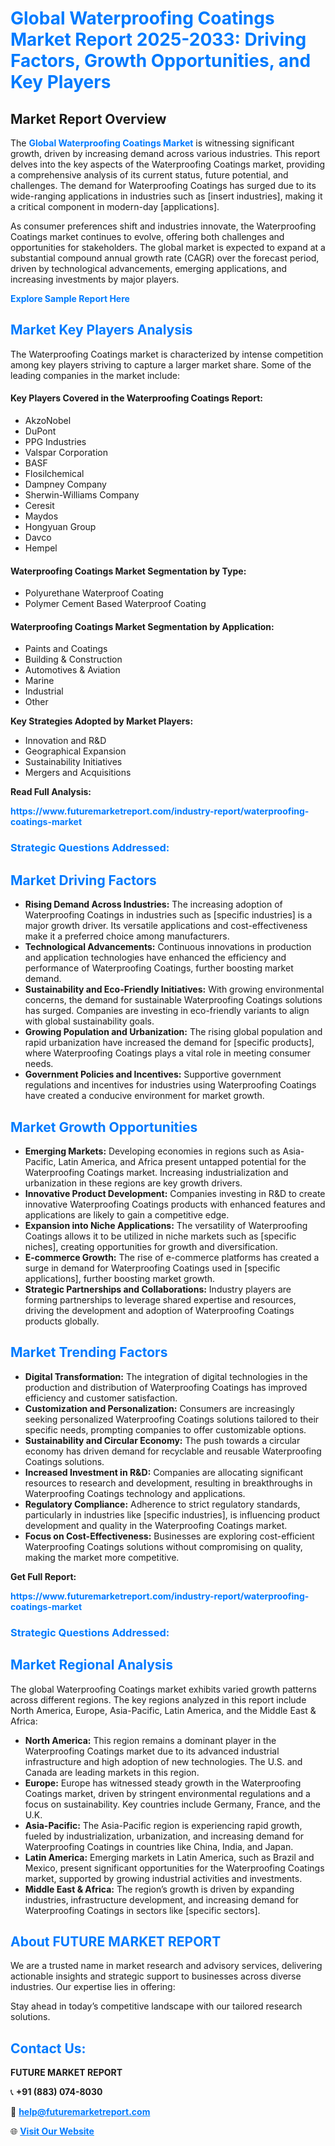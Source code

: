 <h1 style="color: #007BFF;">Global Waterproofing Coatings Market Report 2025-2033: Driving Factors, Growth Opportunities, and Key Players</h1>

<section id="overview">
<h2>Market Report Overview</h2>
<p>The <a href="https://www.futuremarketreport.com/industry-report/waterproofing-coatings-market" style="color: #007BFF; text-decoration: none;"><strong>Global Waterproofing Coatings Market</strong></a> is witnessing significant growth, driven by increasing demand across various industries. This report delves into the key aspects of the Waterproofing Coatings market, providing a comprehensive analysis of its current status, future potential, and challenges. The demand for Waterproofing Coatings has surged due to its wide-ranging applications in industries such as [insert industries], making it a critical component in modern-day [applications].</p>
<p>As consumer preferences shift and industries innovate, the Waterproofing Coatings market continues to evolve, offering both challenges and opportunities for stakeholders. The global market is expected to expand at a substantial compound annual growth rate (CAGR) over the forecast period, driven by technological advancements, emerging applications, and increasing investments by major players.</p>
</section>

<section id="overview">
<p><a href="https://www.futuremarketreport.com/request-sample/reportId=58181" style="color: #007BFF; text-decoration: none;"><strong>Explore Sample Report Here</strong></a></p>
</section>

<section id="key-players">
<h2 style="color: #007BFF;">Market Key Players Analysis</h2>
<p>The Waterproofing Coatings market is characterized by intense competition among key players striving to capture a larger market share. Some of the leading companies in the market include:</p>
<h4>Key Players Covered in the Waterproofing Coatings Report:</h4>
<ul><li>AkzoNobel</li><li>DuPont</li><li>PPG Industries</li><li>Valspar Corporation</li><li>BASF</li><li>Flosilchemical</li><li>Dampney Company</li><li>Sherwin-Williams Company</li><li>Ceresit</li><li>Maydos</li><li>Hongyuan Group</li><li>Davco</li><li>Hempel</li></ul>
<h4>Waterproofing Coatings Market Segmentation by Type:</h4>
<ul><li>Polyurethane Waterproof Coating</li><li>Polymer Cement Based Waterproof Coating</li></ul>

<h4>Waterproofing Coatings Market Segmentation by Application:</h4>
<ul><li>Paints and Coatings</li><li>Building &amp; Construction</li><li>Automotives &amp; Aviation</li><li>Marine</li><li>Industrial</li><li>Other</li></ul>
<p><strong>Key Strategies Adopted by Market Players:</strong></p>
<ul>
<li>Innovation and R&D</li>
<li>Geographical Expansion</li>
<li>Sustainability Initiatives</li>
<li>Mergers and Acquisitions</li>
</ul>
</section>

<section>
<p><strong>Read Full Analysis: </strong></p><a href="https://www.futuremarketreport.com/industry-report/waterproofing-coatings-market" style="color: #007BFF; text-decoration: none;"><strong>https://www.futuremarketreport.com/industry-report/waterproofing-coatings-market</strong></a>
<h3 style="color: #007BFF;">Strategic Questions Addressed:</h3>
</section>

<section id="driving-factors">
<h2 style="color: #007BFF;">Market Driving Factors</h2>
<ul>
<li><strong>Rising Demand Across Industries:</strong> The increasing adoption of Waterproofing Coatings in industries such as [specific industries] is a major growth driver. Its versatile applications and cost-effectiveness make it a preferred choice among manufacturers.</li>
<li><strong>Technological Advancements:</strong> Continuous innovations in production and application technologies have enhanced the efficiency and performance of Waterproofing Coatings, further boosting market demand.</li>
<li><strong>Sustainability and Eco-Friendly Initiatives:</strong> With growing environmental concerns, the demand for sustainable Waterproofing Coatings solutions has surged. Companies are investing in eco-friendly variants to align with global sustainability goals.</li>
<li><strong>Growing Population and Urbanization:</strong> The rising global population and rapid urbanization have increased the demand for [specific products], where Waterproofing Coatings plays a vital role in meeting consumer needs.</li>
<li><strong>Government Policies and Incentives:</strong> Supportive government regulations and incentives for industries using Waterproofing Coatings have created a conducive environment for market growth.</li>
</ul>
</section>

<section id="growth-opportunities">
<h2 style="color: #007BFF;">Market Growth Opportunities</h2>
<ul>
<li><strong>Emerging Markets:</strong> Developing economies in regions such as Asia-Pacific, Latin America, and Africa present untapped potential for the Waterproofing Coatings market. Increasing industrialization and urbanization in these regions are key growth drivers.</li>
<li><strong>Innovative Product Development:</strong> Companies investing in R&D to create innovative Waterproofing Coatings products with enhanced features and applications are likely to gain a competitive edge.</li>
<li><strong>Expansion into Niche Applications:</strong> The versatility of Waterproofing Coatings allows it to be utilized in niche markets such as [specific niches], creating opportunities for growth and diversification.</li>
<li><strong>E-commerce Growth:</strong> The rise of e-commerce platforms has created a surge in demand for Waterproofing Coatings used in [specific applications], further boosting market growth.</li>
<li><strong>Strategic Partnerships and Collaborations:</strong> Industry players are forming partnerships to leverage shared expertise and resources, driving the development and adoption of Waterproofing Coatings products globally.</li>
</ul>
</section>

<section id="trending-factors">
<h2 style="color: #007BFF;">Market Trending Factors</h2>
<ul>
<li><strong>Digital Transformation:</strong> The integration of digital technologies in the production and distribution of Waterproofing Coatings has improved efficiency and customer satisfaction.</li>
<li><strong>Customization and Personalization:</strong> Consumers are increasingly seeking personalized Waterproofing Coatings solutions tailored to their specific needs, prompting companies to offer customizable options.</li>
<li><strong>Sustainability and Circular Economy:</strong> The push towards a circular economy has driven demand for recyclable and reusable Waterproofing Coatings solutions.</li>
<li><strong>Increased Investment in R&D:</strong> Companies are allocating significant resources to research and development, resulting in breakthroughs in Waterproofing Coatings technology and applications.</li>
<li><strong>Regulatory Compliance:</strong> Adherence to strict regulatory standards, particularly in industries like [specific industries], is influencing product development and quality in the Waterproofing Coatings market.</li>
<li><strong>Focus on Cost-Effectiveness:</strong> Businesses are exploring cost-efficient Waterproofing Coatings solutions without compromising on quality, making the market more competitive.</li>
</ul>
</section>

<section>
<p><strong>Get Full Report: </strong></p><a href="https://www.futuremarketreport.com/industry-report/waterproofing-coatings-market" style="color: #007BFF; text-decoration: none;"><strong>https://www.futuremarketreport.com/industry-report/waterproofing-coatings-market</strong></a>
<h3 style="color: #007BFF;">Strategic Questions Addressed:</h3>
</section>


<section id="regional-analysis">
<h2 style="color: #007BFF;">Market Regional Analysis</h2>
<p>The global Waterproofing Coatings market exhibits varied growth patterns across different regions. The key regions analyzed in this report include North America, Europe, Asia-Pacific, Latin America, and the Middle East & Africa:</p>
<ul>
<li><strong>North America:</strong> This region remains a dominant player in the Waterproofing Coatings market due to its advanced industrial infrastructure and high adoption of new technologies. The U.S. and Canada are leading markets in this region.</li>
<li><strong>Europe:</strong> Europe has witnessed steady growth in the Waterproofing Coatings market, driven by stringent environmental regulations and a focus on sustainability. Key countries include Germany, France, and the U.K.</li>
<li><strong>Asia-Pacific:</strong> The Asia-Pacific region is experiencing rapid growth, fueled by industrialization, urbanization, and increasing demand for Waterproofing Coatings in countries like China, India, and Japan.</li>
<li><strong>Latin America:</strong> Emerging markets in Latin America, such as Brazil and Mexico, present significant opportunities for the Waterproofing Coatings market, supported by growing industrial activities and investments.</li>
<li><strong>Middle East & Africa:</strong> The region’s growth is driven by expanding industries, infrastructure development, and increasing demand for Waterproofing Coatings in sectors like [specific sectors].</li>
</ul>
</section>

<footer>
<h2 style="color: #007BFF;">About FUTURE MARKET REPORT</h2>
<p>We are a trusted name in market research and advisory services, delivering actionable insights and strategic support to businesses across diverse industries. Our expertise lies in offering:</p>

<p>Stay ahead in today’s competitive landscape with our tailored research solutions.</p>

<h2 style="color: #007BFF;">Contact Us:</h2>
<p><strong>FUTURE MARKET REPORT</strong></p>
<p>📞 <strong>+91 (883) 074-8030</strong></p>
<p>📧 <strong><a href="mailto:help@futuremarketreport.com" style="color: #007BFF;">help@futuremarketreport.com</a></strong></p>
<p>🌐 <strong><a href="https://www.futuremarketreport.com/" style="color: #007BFF;">Visit Our Website</a></strong></p>
</footer>